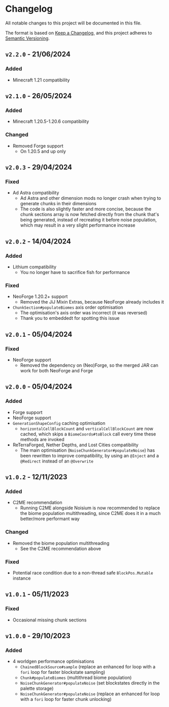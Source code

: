# Changelog

All notable changes to this project will be documented in this file.

The format is based on [Keep a Changelog](https://keepachangelog.com/en/1.0.0/),
and this project adheres to [Semantic Versioning](https://semver.org/spec/v2.0.0.html).

## `v2.2.0` - 21/06/2024

### Added

- Minecraft 1.21 compatibility

## `v2.1.0` - 26/05/2024

### Added

- Minecraft 1.20.5-1.20.6 compatibility

### Changed

- Removed Forge support
    - On 1.20.5 and up only

## `v2.0.3` - 29/04/2024

### Fixed

- Ad Astra compatibility
    - Ad Astra and other dimension mods no longer crash when trying to generate chunks in their dimensions
    - The code is also slightly faster and more concise, because the chunk sections array is now fetched directly from the chunk that's
      being generated, instead of recreating it before noise population, which may result in a very slight performance increase

## `v2.0.2` - 14/04/2024

### Added

- Lithium compatibility
    - You no longer have to sacrifice fish for performance

### Fixed

- NeoForge 1.20.2+ support
    - Removed the JiJ Mixin Extras, because NeoForge already includes it
- `ChunkSection#populateBiomes` axis order optimisation
    - The optimisation's axis order was incorrect (it was reversed)
    - Thank you to embeddedt for spotting this issue

## `v2.0.1` - 05/04/2024

### Fixed

- NeoForge support
    - Removed the dependency on (Neo)Forge, so the merged JAR can work for both NeoForge and Forge

## `v2.0.0` - 05/04/2024

### Added

- Forge support
- NeoForge support
- `GenerationShapeConfig` caching optimisation
    - `horizontalCellBlockCount` and `verticalCellBlockCount` are now cached, which skips a `BiomeCoords#toBlock` call every time these
      methods are invoked
- ReTerraForged, Nether Depths, and Lost Cities compatibility
    - The main optimisation (`NoiseChunkGenerator#populateNoise`) has been rewritten to improve compatibility, by using an `@Inject` and
      a `@Redirect` instead of an `@Overwrite`

## `v1.0.2` - 12/11/2023

### Added

- C2ME recommendation
    - Running C2ME alongside Noisium is now recommended to replace the biome population multithreading, since C2ME does it in a much
      better/more performant way

### Changed

- Removed the biome population multithreading
    - See the C2ME recommendation above

### Fixed

- Potential race condition due to a non-thread safe `BlockPos.Mutable` instance

## `v1.0.1` - 05/11/2023

### Fixed

- Occasional missing chunk sections

## `v1.0.0` - 29/10/2023

### Added

- 4 worldgen performance optimisations
    - `ChainedBlockSource#sample` (replace an enhanced for loop with a `fori` loop for faster blockstate sampling)
    - `Chunk#populateBiomes` (multithread biome population)
    - `NoiseChunkGenerator#populateNoise` (set blockstates directly in the palette storage)
    - `NoiseChunkGenerator#populateNoise` (replace an enhanced for loop with a `fori` loop for faster chunk unlocking)
